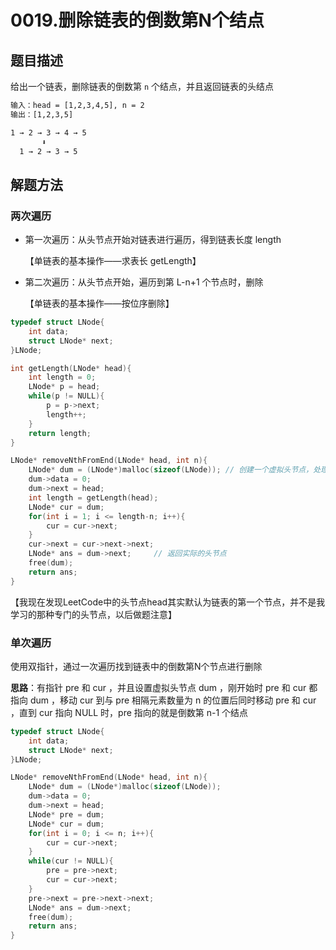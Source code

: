 # 0019.删除链表的倒数第N个结点

## 题目描述

给出一个链表，删除链表的倒数第 `n` 个结点，并且返回链表的头结点

```html
输入：head = [1,2,3,4,5], n = 2
输出：[1,2,3,5]

1 → 2 → 3 → 4 → 5
	   ⬇️ 
  1 → 2 → 3 → 5
```

## 解题方法

### 两次遍历

- 第一次遍历：从头节点开始对链表进行遍历，得到链表长度 length

  【单链表的基本操作——求表长 getLength】

- 第二次遍历：从头节点开始，遍历到第 L-n+1 个节点时，删除

  【单链表的基本操作——按位序删除】

```c
typedef struct LNode{
    int data;
	struct LNode* next;
}LNode;

int getLength(LNode* head){
    int length = 0;
    LNode* p = head;
    while(p != NULL){
        p = p->next;
        length++;
    }
    return length;
}

LNode* removeNthFromEnd(LNode* head, int n){
    LNode* dum = (LNode*)malloc(sizeof(LNode)); // 创建一个虚拟头节点，处理删除头节点的情况
    dum->data = 0;
    dum->next = head;
    int length = getLength(head);
    LNode* cur = dum;
    for(int i = 1; i <= length-n; i++){
        cur = cur->next;
    }
    cur->next = cur->next->next;
    LNode* ans = dum->next;     // 返回实际的头节点
    free(dum);
    return ans;
}
```

【我现在发现LeetCode中的头节点head其实默认为链表的第一个节点，并不是我学习的那种专门的头节点，以后做题注意】

### 单次遍历

使用双指针，通过一次遍历找到链表中的倒数第N个节点进行删除

**思路**：有指针 pre 和 cur ，并且设置虚拟头节点 dum ，刚开始时 pre 和 cur 都指向 dum ，移动 cur 到与 pre 相隔元素数量为 n 的位置后同时移动 pre 和 cur ，直到 cur 指向 NULL 时，pre 指向的就是倒数第 n-1 个结点

```c
typedef struct LNode{
    int data;
	struct LNode* next;
}LNode;

LNode* removeNthFromEnd(LNode* head, int n){
    LNode* dum = (LNode*)malloc(sizeof(LNode));
    dum->data = 0;
    dum->next = head;
    LNode* pre = dum;
    LNode* cur = dum;
    for(int i = 0; i <= n; i++){
        cur = cur->next;
    }
    while(cur != NULL){
        pre = pre->next;
        cur = cur->next;
    }
    pre->next = pre->next->next;
    LNode* ans = dum->next;
    free(dum);
    return ans;
}
```

